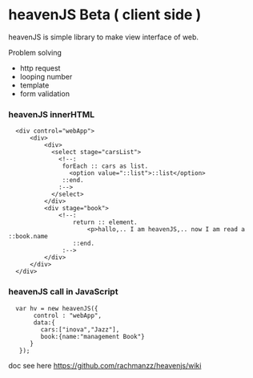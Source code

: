 # heavenJS Beta ( client side )
 heavenJS is simple library to make view interface of web.
 
 Problem solving
 - http request 
 - looping number
 - template
 - form validation
  
 ### heavenJS innerHTML
 
 
      <div control="webApp">
          <div>
              <div>
                <select stage="carsList">
                  <!--:
                   forEach :: cars as list.
                     <option value="::list">::list</option>
                   ::end.
                  :-->
                </select>
              </div>
              <div stage="book">
                  <!--:
                      return :: element.
                          <p>hallo,.. I am heavenJS,.. now I am read a ::book.name
                      ::end.
                   :-->
              </div>
          </div>
      </div>             
 
 
 ### heavenJS call in JavaScript
 
      var hv = new heavenJS({
           control : "webApp",
           data:{
             cars:["inova","Jazz"],
             book:{name:"management Book"}
          }
       });    
 
 doc see here https://github.com/rachmanzz/heavenjs/wiki
